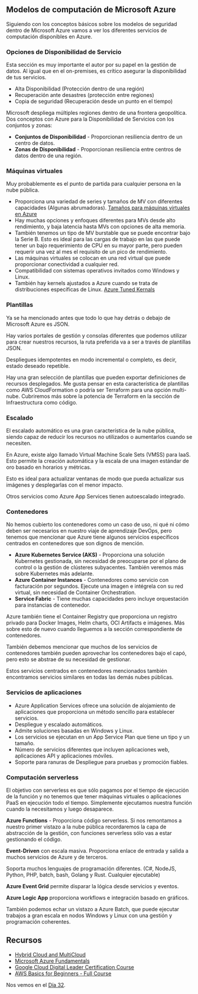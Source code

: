 ## Modelos de computación de Microsoft Azure

Siguiendo con los conceptos básicos sobre los modelos de seguridad dentro de Microsoft Azure vamos a ver los diferentes servicios de computación disponibles en Azure.

### Opciones de Disponibilidad de Servicio

Esta sección es muy importante el autor por su papel en la gestión de datos. Al igual que en el on-premises, es crítico asegurar la disponibilidad de tus servicios.

- Alta Disponibilidad (Protección dentro de una región)
- Recuperación ante desastres (protección entre regiones)
- Copia de seguridad (Recuperación desde un punto en el tiempo)

Microsoft despliega múltiples regiones dentro de una frontera geopolítica. Dos conceptos con Azure para la Disponibilidad de Servicios con los conjuntos y zonas:
- **Conjuntos de Disponibilidad** - Proporcionan resiliencia dentro de un centro de datos.
- **Zonas de Disponibilidad** - Proporcionan resiliencia entre centros de datos dentro de una región.

### Máquinas virtuales

Muy probablemente es el punto de partida para cualquier persona en la nube pública.

- Proporciona una variedad de series y tamaños de MV con diferentes capacidades (Algunas abrumadoras). [Tamaños para máquinas virtuales en Azure](https://docs.microsoft.com/en-us/azure/virtual-machines/sizes)
- Hay muchas opciones y enfoques diferentes para MVs desde alto rendimiento, y baja latencia hasta MVs con opciones de alta memoria.
- También tenemos un tipo de MV burstable que se puede encontrar bajo la Serie B. Esto es ideal para las cargas de trabajo en las que puede tener un bajo requerimiento de CPU en su mayor parte, pero pueden requerir una vez al mes el requisito de un pico de rendimiento.
- Las máquinas virtuales se colocan en una red virtual que puede proporcionar conectividad a cualquier red.
- Compatibilidad con sistemas operativos invitados como Windows y Linux.
- También hay kernels ajustados a Azure cuando se trata de distribuciones específicas de Linux. [Azure Tuned Kernals](https://docs.microsoft.com/en-us/azure/virtual-machines/linux/endorsed-distros#azure-tuned-kernels)

### Plantillas

Ya se ha mencionado antes que todo lo que hay detrás o debajo de Microsoft Azure es JSON.

Hay varios portales de gestión y consolas diferentes que podemos utilizar para crear nuestros recursos, la ruta preferida va a ser a través de plantillas JSON.

Despliegues idempotentes en modo incremental o completo, es decir, estado deseado repetible.

Hay una gran selección de plantillas que pueden exportar definiciones de recursos desplegados. Me gusta pensar en esta característica de plantillas como AWS CloudFormation o podría ser Terraform para una opción multi-nube. Cubriremos más sobre la potencia de Terraform en la sección de Infraestructura como código.

### Escalado

El escalado automático es una gran característica de la nube pública, siendo capaz de reducir los recursos no utilizados o aumentarlos cuando se necesiten.

En Azure, existe algo llamado Virtual Machine Scale Sets (VMSS) para IaaS. Esto permite la creación automática y la escala de una imagen estándar de oro basado en horarios y métricas.

Esto es ideal para actualizar ventanas de modo que pueda actualizar sus imágenes y desplegarlas con el menor impacto.

Otros servicios como Azure App Services tienen autoescalado integrado.

### Contenedores

No hemos cubierto los contenedores como un caso de uso, ni qué ni cómo deben ser necesarios en nuestro viaje de aprendizaje DevOps, pero tenemos que mencionar que Azure tiene algunos servicios específicos centrados en contenedores que son dignos de mención.
- **Azure Kubernetes Service (AKS)** - Proporciona una solución Kubernetes gestionada, sin necesidad de preocuparse por el plano de control o la gestión de clústeres subyacentes. También veremos más sobre Kubernetes más adelante.
- **Azure Container Instances** - Contenedores como servicio con facturación por segundos. Ejecute una imagen e intégrela con su red virtual, sin necesidad de Container Orchestration.
- **Service Fabric** - Tiene muchas capacidades pero incluye orquestación para instancias de contenedor.

Azure también tiene el Container Registry que proporciona un registro privado para Docker Images, Helm charts, OCI Artifacts e imágenes. Más sobre esto de nuevo cuando lleguemos a la sección correspondiente de contenedores.

También debemos mencionar que muchos de los servicios de contenedores también pueden aprovechar los contenedores bajo el capó, pero esto se abstrae de su necesidad de gestionar.

Estos servicios centrados en contenedores mencionados también encontramos servicios similares en todas las demás nubes públicas.

### Servicios de aplicaciones

- Azure Application Services ofrece una solución de alojamiento de aplicaciones que proporciona un método sencillo para establecer servicios.
- Despliegue y escalado automáticos.
- Admite soluciones basadas en Windows y Linux.
- Los servicios se ejecutan en un App Service Plan que tiene un tipo y un tamaño.
- Número de servicios diferentes que incluyen aplicaciones web, aplicaciones API y aplicaciones móviles.
- Soporte para ranuras de Despliegue para pruebas y promoción fiables.

### Computación serverless

El objetivo con serverless es que sólo pagamos por el tiempo de ejecución de la función y no tenemos que tener máquinas virtuales o aplicaciones PaaS en ejecución todo el tiempo. Simplemente ejecutamos nuestra función cuando la necesitamos y luego desaparece.

**Azure Functions** - Proporciona código serverless. Si nos remontamos a nuestro primer vistazo a la nube pública recordaremos la capa de abstracción de la gestión, con funciones serverless sólo vas a estar gestionando el código.

**Event-Driven** con escala masiva. Proporciona enlace de entrada y salida a muchos servicios de Azure y de terceros. 

Soporta muchos lenguajes de programación diferentes. (C#, NodeJS, Python, PHP, batch, bash, Golang y Rust. Cualquier ejecutable)

**Azure Event Grid** permite disparar la lógica desde servicios y eventos.

**Azure Logic App** proporciona workflows e integración basado en gráficos.

También podemos echar un vistazo a Azure Batch, que puede ejecutar trabajos a gran escala en nodos Windows y Linux con una gestión y programación coherentes.

## Recursos

- [Hybrid Cloud and MultiCloud](https://www.youtube.com/watch?v=qkj5W98Xdvw)
- [Microsoft Azure Fundamentals](https://www.youtube.com/watch?v=NKEFWyqJ5XA&list=WL&index=130&t=12s)
- [Google Cloud Digital Leader Certification Course](https://www.youtube.com/watch?v=UGRDM86MBIQ&list=WL&index=131&t=10s)
- [AWS Basics for Beginners - Full Course](https://www.youtube.com/watch?v=ulprqHHWlng&t=5352s)

Nos vemos en el [Día 32](day32.md).

